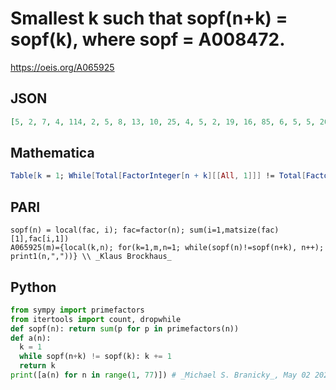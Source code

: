 # Smallest k such that sopf\(n\+k\) \= sopf\(k\), where sopf \= A008472\.
https://oeis.org/A065925
## JSON
```JSON
[5, 2, 7, 4, 114, 2, 5, 8, 13, 10, 25, 4, 5, 2, 19, 16, 85, 6, 5, 5, 209, 22, 25, 3, 493, 26, 31, 4, 20, 2, 5, 32, 7, 34, 516, 12, 33, 38, 10, 10, 99, 6, 5, 44, 57, 46, 25, 6, 5, 50, 49, 52, 52, 18, 855, 8, 61, 58, 295, 4, 261, 2, 91, 64, 602, 6, 5, 68, 21, 10, 25, 9, 7, 74, 13, 76]
```
## Mathematica
```Mathematica
Table[k = 1; While[Total[FactorInteger[n + k][[All, 1]]] != Total[FactorInteger[k][[All, 1]]], k++]; k, {n, 76}] (* _Michael De Vlieger_, Jan 11 2017 *)
```
## PARI
```PARI
sopf(n) = local(fac, i); fac=factor(n); sum(i=1,matsize(fac)[1],fac[i,1])
A065925(m)={local(k,n); for(k=1,m,n=1; while(sopf(n)!=sopf(n+k), n++); print1(n,","))} \\ _Klaus Brockhaus_
```
## Python
```Python
from sympy import primefactors
from itertools import count, dropwhile
def sopf(n): return sum(p for p in primefactors(n))
def a(n):
  k = 1
  while sopf(n+k) != sopf(k): k += 1
  return k
print([a(n) for n in range(1, 77)]) # _Michael S. Branicky_, May 02 2021
```
